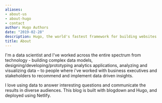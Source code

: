 ```yaml
---
aliases:
- about-us
- about-hugo
- contact
author: Hugo Authors
date: "2019-02-28"
description: Hugo, the world's fastest framework for building websites
title: About
---
```


I'm a data scientist and I've worked across the entire spectrum from technology - building complex data models, designing/developing/prototyping analytics applications, analyzing and visualizing data – to people where i've worked with business executives and stakeholders to recommend and implement data driven insights. 

I love using data to answer interesting questions and communicate the results
in diverse audiences. This blog is built with blogdown and Hugo, and deployed using Netlify. 
